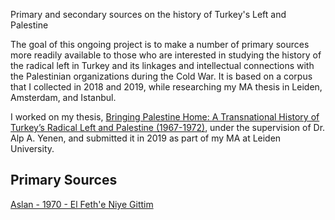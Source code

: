 <!DOCTYPE html>
<html>
<body>
<p>Primary and secondary sources on the history of Turkey's Left and Palestine</p>

<p>The goal of this ongoing project is to make a number of primary sources more readily available to those who are interested in studying the history of the radical left in Turkey and its linkages and intellectual connections with the Palestinian organizations during the Cold War. It is based on a corpus that I collected in 2018 and 2019, while researching my MA thesis in Leiden, Amsterdam, and Istanbul.</p>

<p>I worked on my thesis, <a href="https://studenttheses.universiteitleiden.nl/handle/1887/82728">Bringing Palestine Home: A Transnational History of Turkey’s Radical Left and Palestine (1967-1972)</a>, under the supervision of Dr. Alp A. Yenen, and submitted it in 2019 as part of my MA at Leiden University.</p> 

<h2>Primary Sources</h2>
<p><a href="Primary Sources/Aslan - 1970 - El Feth'e Niye Gittim.md">Aslan - 1970 - El Feth'e Niye Gittim</a></p>
</body>
</html>